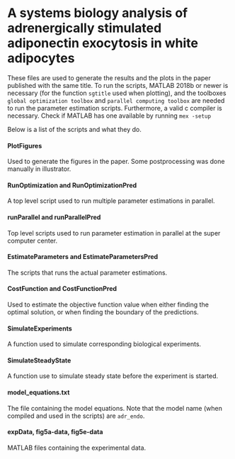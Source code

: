 # A systems biology analysis of adrenergically stimulated adiponectin exocytosis in white adipocytes 

These files are used to generate the results and the plots in the paper published with the same title. 
To run the scripts, MATLAB 2018b or newer is necessary (for the function `sgtitle` used when plotting), and the toolboxes `global optimization toolbox` and `parallel computing toolbox` are needed to run the parameter estimation scripts. Furthermore, a valid c compiler is necessary. Check if MATLAB has one available by running `mex -setup`

Below is a list of the scripts and what they do. 
#### PlotFigures
Used to generate the figures in the paper. Some postprocessing was done manually in illustrator. 

#### RunOptimization and RunOptimizationPred
A top level script used to run multiple parameter estimations in parallel. 

#### runParallel and runParallelPred
Top level scripts used to run parameter estimation in parallel at the super computer center. 

#### EstimateParameters and EstimateParametersPred
The scripts that runs the actual parameter estimations. 

#### CostFunction and CostFunctionPred
Used to estimate the objective function value when either finding the optimal solution, or when finding the boundary of the predictions. 

#### SimulateExperiments
A function used to simulate corresponding biological experiments. 

#### SimulateSteadyState
A function use to simulate steady state before the experiment is started. 

#### model_equations.txt
The file containing the model equations. Note that the model name (when compiled and used in the scripts) are `adr_endo`.

#### expData, fig5a-data, fig5e-data
MATLAB files containing the experimental data. 

